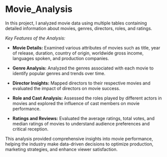 # Movie_Analysis

In this project, I analyzed movie data using multiple tables containing detailed information about movies, genres, directors, roles, and ratings.

*Key Features of the Analysis:*

- **Movie Details:** Examined various attributes of movies such as title, year of release, duration, country of origin, worldwide gross income, languages spoken, and production companies.
* **Genre Analysis:** Analyzed the genres associated with each movie to identify popular genres and trends over time.
+ **Director Insights:** Mapped directors to their respective movies and evaluated the impact of directors on movie success.
- **Role and Cast Analysis:** Assessed the roles played by different actors in movies and explored the influence of cast members on movie performance.
* **Ratings and Reviews:** Evaluated the average ratings, total votes, and median ratings of movies to understand audience preferences and critical reception.
  
This analysis provided comprehensive insights into movie performance, helping the industry make data-driven decisions to optimize production, marketing strategies, and enhance viewer satisfaction.
